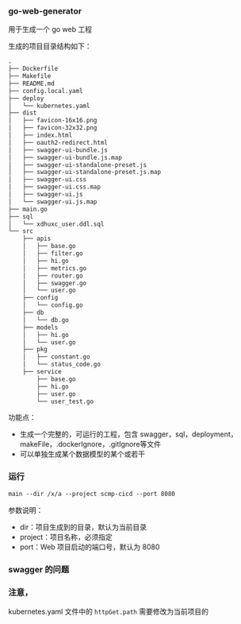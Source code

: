 ### go-web-generator

用于生成一个 go web 工程

生成的项目目录结构如下：
```markdown
.
├── Dockerfile
├── Makefile
├── README.md
├── config.local.yaml
├── deploy
│   └── kubernetes.yaml
├── dist
│   ├── favicon-16x16.png
│   ├── favicon-32x32.png
│   ├── index.html
│   ├── oauth2-redirect.html
│   ├── swagger-ui-bundle.js
│   ├── swagger-ui-bundle.js.map
│   ├── swagger-ui-standalone-preset.js
│   ├── swagger-ui-standalone-preset.js.map
│   ├── swagger-ui.css
│   ├── swagger-ui.css.map
│   ├── swagger-ui.js
│   └── swagger-ui.js.map
├── main.go
├── sql
│   └── xdhuxc_user.ddl.sql
└── src
    ├── apis
    │   ├── base.go
    │   ├── filter.go
    │   ├── hi.go
    │   ├── metrics.go
    │   ├── router.go
    │   ├── swagger.go
    │   └── user.go
    ├── config
    │   └── config.go
    ├── db
    │   └── db.go
    ├── models
    │   ├── hi.go
    │   └── user.go
    ├── pkg
    │   ├── constant.go
    │   └── status_code.go
    ├── service
        ├── base.go
        ├── hi.go
        ├── user.go
        └── user_test.go

```

功能点：
* 生成一个完整的，可运行的工程，包含 swagger，sql，deployment，makeFile，.dockerIgnore，.gitIgnore等文件
* 可以单独生成某个数据模型的某个或若干


### 运行

```markdown
main --dir /x/a --project scmp-cicd --port 8080
```
参数说明：
* dir：项目生成到的目录，默认为当前目录
* project：项目名称，必须指定
* port：Web 项目启动的端口号，默认为 8080


### swagger 的问题


### 注意，

kubernetes.yaml 文件中的 `httpGet.path` 需要修改为当前项目的


